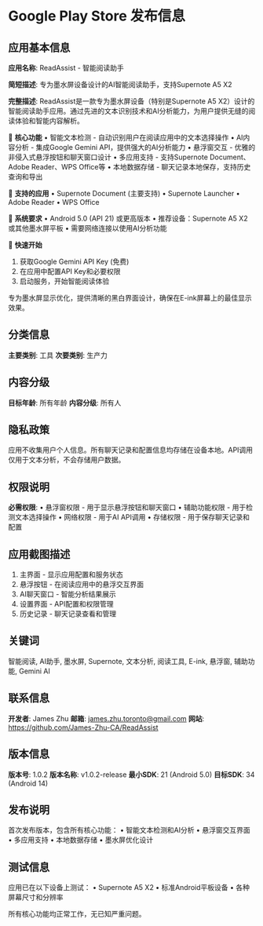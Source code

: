 # Google Play Store 发布信息

## 应用基本信息

**应用名称**: ReadAssist - 智能阅读助手

**简短描述**: 专为墨水屏设备设计的AI智能阅读助手，支持Supernote A5 X2

**完整描述**:
ReadAssist是一款专为墨水屏设备（特别是Supernote A5 X2）设计的智能阅读助手应用。通过先进的文本识别技术和AI分析能力，为用户提供无缝的阅读体验和智能内容解析。

🎯 **核心功能**
• 智能文本检测 - 自动识别用户在阅读应用中的文本选择操作
• AI内容分析 - 集成Google Gemini API，提供强大的AI分析能力
• 悬浮窗交互 - 优雅的非侵入式悬浮按钮和聊天窗口设计
• 多应用支持 - 支持Supernote Document、Adobe Reader、WPS Office等
• 本地数据存储 - 聊天记录本地保存，支持历史查询和导出

📱 **支持的应用**
• Supernote Document (主要支持)
• Supernote Launcher
• Adobe Reader
• WPS Office

🔧 **系统要求**
• Android 5.0 (API 21) 或更高版本
• 推荐设备：Supernote A5 X2 或其他墨水屏平板
• 需要网络连接以使用AI分析功能

🚀 **快速开始**
1. 获取Google Gemini API Key (免费)
2. 在应用中配置API Key和必要权限
3. 启动服务，开始智能阅读体验

专为墨水屏显示优化，提供清晰的黑白界面设计，确保在E-ink屏幕上的最佳显示效果。

## 分类信息

**主要类别**: 工具
**次要类别**: 生产力

## 内容分级

**目标年龄**: 所有年龄
**内容分级**: 所有人

## 隐私政策

应用不收集用户个人信息。所有聊天记录和配置信息均存储在设备本地。API调用仅用于文本分析，不会存储用户数据。

## 权限说明

**必需权限**:
• 悬浮窗权限 - 用于显示悬浮按钮和聊天窗口
• 辅助功能权限 - 用于检测文本选择操作
• 网络权限 - 用于AI API调用
• 存储权限 - 用于保存聊天记录和配置

## 应用截图描述

1. 主界面 - 显示应用配置和服务状态
2. 悬浮按钮 - 在阅读应用中的悬浮交互界面
3. AI聊天窗口 - 智能分析结果展示
4. 设置界面 - API配置和权限管理
5. 历史记录 - 聊天记录查看和管理

## 关键词

智能阅读, AI助手, 墨水屏, Supernote, 文本分析, 阅读工具, E-ink, 悬浮窗, 辅助功能, Gemini AI

## 联系信息

**开发者**: James Zhu
**邮箱**: james.zhu.toronto@gmail.com
**网站**: https://github.com/James-Zhu-CA/ReadAssist

## 版本信息

**版本号**: 1.0.2
**版本名称**: v1.0.2-release
**最小SDK**: 21 (Android 5.0)
**目标SDK**: 34 (Android 14)

## 发布说明

首次发布版本，包含所有核心功能：
• 智能文本检测和AI分析
• 悬浮窗交互界面
• 多应用支持
• 本地数据存储
• 墨水屏优化设计

## 测试信息

应用已在以下设备上测试：
• Supernote A5 X2
• 标准Android平板设备
• 各种屏幕尺寸和分辨率

所有核心功能均正常工作，无已知严重问题。 